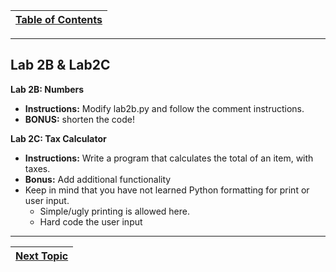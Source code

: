 |[Table of Contents](/00-Table-of-Contents.md)|
|---|

---

## Lab 2B & Lab2C


**Lab 2B: Numbers**

* **Instructions:** Modify lab2b.py and follow the comment instructions.
* **BONUS:** shorten the code!

**Lab 2C: Tax Calculator**

* **Instructions:** Write a program that calculates the total of an item, with taxes.
* **Bonus:**  Add additional functionality
* Keep in mind that you have not learned Python formatting for print or user input. 
  * Simple/ugly printing is allowed here. 
  * Hard code the user input

---

|[Next Topic](/02_Data_Types/03_strings.md)|
|---|
